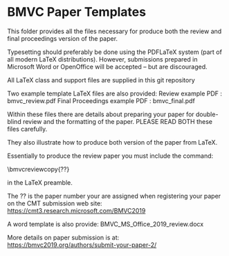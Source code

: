 # BMVC Paper Templates

This folder provides all the files necessary for produce both the review and final proceedings version of the paper.

Typesetting should preferably be done using the PDFLaTeX system (part of all modern LaTeX distributions). 
However, submissions prepared in Microsoft Word or OpenOffice will be accepted – but are discouraged. 

All LaTeX class and support files are supplied in this git repository

Two example template LaTeX files are also provided:
	Review example PDF : bmvc_review.pdf
	Final Proceedings example PDF : bmvc_final.pdf


Within these files there are details about preparing your paper for double-blind review and the formatting of the paper.
PLEASE READ BOTH these files carefully. 

They also illustrate how to produce both version of the paper from LaTeX.

Essentially to produce the review paper you must include the command:

\bmvcreviewcopy{??}

in the LaTeX preamble.

The ?? is the paper number your are assigned when registering your paper on the CMT submission web site:
https://cmt3.research.microsoft.com/BMVC2019


A word template is also provide: BMVC_MS_Office_2019_review.docx

More details on paper submission is at: https://bmvc2019.org/authors/submit-your-paper-2/
